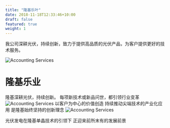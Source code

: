 ```yaml
---
title: "隆基乐叶"
date: 2018-11-18T12:33:46+10:00
draft: false
featured: true
weight: 1
---
```


我公司深耕光伏，持续创新，致力于提供高品质的光伏产品，为客户提供更好的技术服务。

![Accounting Services](/images/product/lg1.jpg) 

# 隆基乐业

隆基深耕光伏，持续创新。
每项新技术或新品问世，都引领行业变革
![Accounting Services](/images/product/lgly285w2.jpeg)
以客户为中心的价值创造
持续推动尖端技术的产业化应用
是隆基始终坚持的创新理念
![Accounting Services](/images/product/lgly285w3.jpeg)

光伏发电在隆基单晶技术的引领下
正迎来前所末有的发展前景